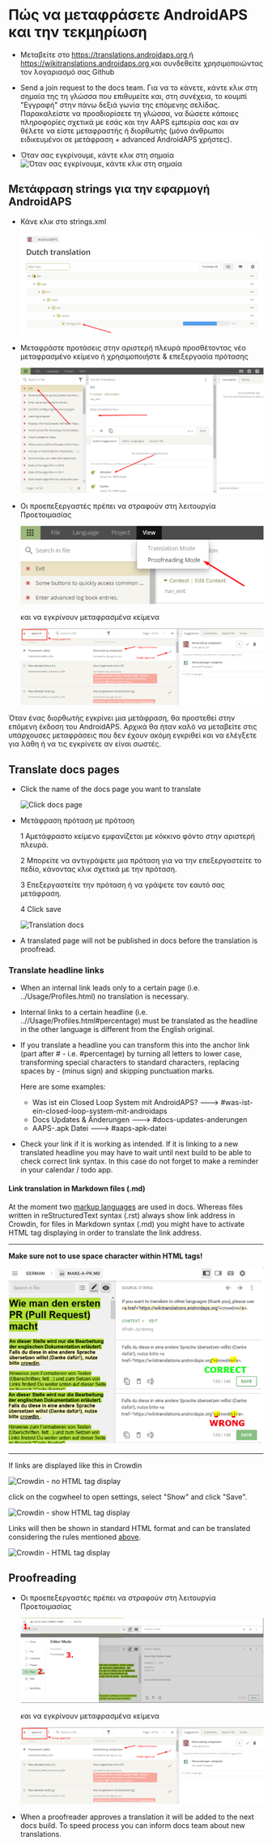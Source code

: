 # Πώς να μεταφράσετε AndroidAPS και την τεκμηρίωση

* Μεταβείτε στο [ https://translations.androidaps.org ](https://translations.androidaps.org) ή [ https://wikitranslations.androidaps.org ](https://wikitranslations.androidaps.org) και συνδεθείτε χρησιμοποιώντας τον λογαριασμό σας Github

* Send a join request to the docs team. Για να το κάνετε, κάντε κλικ στη σημαία της τη γλώσσα που επιθυμείτε και, στη συνέχεια, το κουμπί "Εγγραφή" στην πάνω δεξιά γωνία της επόμενης σελίδας. Παρακαλείστε να προσδιορίσετε τη γλώσσα, να δώσετε κάποιες πληροφορίες σχετικά με εσάς και την AAPS εμπειρία σας και αν θέλετε να είστε μεταφραστής ή διορθωτής (μόνο άνθρωποι ειδικευμένοι σε μετάφραση + advanced AndroidAPS χρήστες).

* Όταν σας εγκρίνουμε, κάντε κλικ στη σημαία ![Όταν σας εγκρίνουμε, κάντε κλικ στη σημαία](./images/translation_flags2019.png)

## Μετάφραση strings για την εφαρμογή AndroidAPS

* Κάνε κλικ στο strings.xml
    
    ![Κάνε κλικ στο strings.xml](./images/translations-click-strings.png)

* Μεταφράστε προτάσεις στην αριστερή πλευρά προσθέτοντας νέο μεταφρασμένο κείμενο ή χρησιμοποιήστε & επεξεργασία πρότασης
    
    ![Μετάφραση app](./images/translations-translate.png)

* Οι προεπεξεργαστές πρέπει να στραφούν στη λειτουργία Προετοιμασίας
    
    ![Λειτουργία διόρθωσης εφαρμογής](./images/translations-proofreading-mode.png)
    
    και να εγκρίνουν μεταφρασμένα κείμενα
    
    ![εγκεκριμένο κείμενο](./images/translations-proofreading.png)

Όταν ένας διορθωτής εγκρίνει μια μετάφραση, θα προστεθεί στην επόμενη έκδοση του AndroidAPS. Αρχικά θα ήταν καλό να μεταβείτε στις υπάρχουσες μεταφράσεις που δεν έχουν ακόμη εγκριθεί και να ελέγξετε για λάθη ή να τις εγκρίνετε αν είναι σωστές.

## Translate docs pages

* Click the name of the docs page you want to translate
    
    ![Click docs page](./images/translation_WikiPage.png)

* Μετάφραση πρόταση με πρόταση
    
    1 Αμετάφραστο κείμενο εμφανίζεται με κόκκινο φόντο στην αριστερή πλευρά.
    
    2 Μπορείτε να αντιγράψετε μια πρόταση για να την επεξεργαστείτε το πεδίο, κάνοντας κλικ σχετικά με την πρόταση.
    
    3 Επεξεργαστείτε την πρόταση ή να γράψετε τον εαυτό σας μετάφραση.
    
    4 Click save
    
    ![Translation docs](./images/translation_WikiTranslate.png)

* A translated page will not be published in docs before the translation is proofread.

### Translate headline links

* When an internal link leads only to a certain page (i.e. ../Usage/Profiles.html) no translation is necessary.
* Internal links to a certain headline (i.e. ..//Usage/Profiles.html#percentage) must be translated as the headline in the other language is different from the English original.
* If you translate a headline you can transform this into the anchor link (part after # - i.e. #percentage) by turning all letters to lower case, transforming special characters to standard characters, replacing spaces by - (minus sign) and skipping punctuation marks.
    
    Here are some examples:
    
    * Was ist ein Closed Loop System mit AndroidAPS? \---> #was-ist-ein-closed-loop-system-mit-androidaps
    * Docs Updates & Änderungen \---> #docs-updates-anderungen
    * AAPS-.apk Datei \---> #aaps-apk-datei

* Check your link if it is working as intended. If it is linking to a new translated headline you may have to wait until next build to be able to check correct link syntax. In this case do not forget to make a reminder in your calendar / todo app.

#### Link translation in Markdown files (.md)

At the moment two [markup languages](./make-a-PR#code-syntax) are used in docs. Whereas files written in reStructuredText syntax (.rst) always show link address in Crowdin, for files in Markdown syntax (.md) you might have to activate HTML tag displaying in order to translate the link address.

* * *

**Make sure not to use space character within HTML tags!**

![Crodwin - HTML tag without space character](./images/Crowdin_HTMLtag.png)

* * *

If links are displayed like this in Crowdin

![Crowdin - no HTML tag display](./images/CrowdinShowURL1.png)

click on the cogwheel to open settings, select "Show" and click "Save".

![Crowdin - show HTML tag display](./images/CrowdinShowURL2.png)

Links will then be shown in standard HTML format and can be translated considering the rules mentioned [above](./translations#translate-headline-links).

![Crowdin - HTML tag display](./images/CrowdinShowURL3.png)

## Proofreading

* Οι προεπεξεργαστές πρέπει να στραφούν στη λειτουργία Προετοιμασίας
    
    ![Proofreading mode docs](./images/translation_WikiProofreading.png)
    
    και να εγκρίνουν μεταφρασμένα κείμενα
    
    ![εγκεκριμένο κείμενο](./images/translations-proofreading.png)

* When a proofreader approves a translation it will be added to the next docs build. To speed process you can inform docs team about new translations.